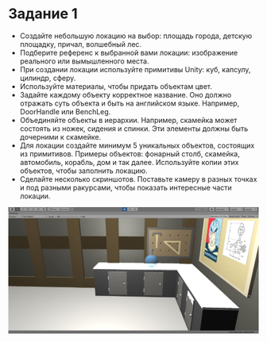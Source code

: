 # Задание 1

- Создайте небольшую локацию на выбор: площадь города, детскую площадку, причал, волшебный лес.
- Подберите референс к выбранной вами локации: изображение реального или вымышленного места. 
- При создании локации используйте примитивы Unity: куб, капсулу, цилиндр, сферу.
- Используйте материалы, чтобы придать объектам цвет.
- Задайте каждому объекту корректное название. Оно должно отражать суть объекта и быть на английском языке. Например, DoorHandle или BenchLeg.
- Объединяйте объекты в иерархии. Например, скамейка может состоять из ножек, сидения и спинки. Эти элементы должны быть дочерними к скамейке. 
- Для локации создайте минимум 5 уникальных объектов, состоящих из примитивов. Примеры объектов: фонарный столб, скамейка, автомобиль, корабль, дом и так далее. Используйте копии этих объектов, чтобы заполнить локацию.
- Сделайте несколько скриншотов. Поставьте камеру в разных точках и под разными ракурсами, чтобы показать интересные части локации.

![Image alt](https://github.com/sergey-crusher/Skillbox_Unity_Junior/blob/main/1.%20Primitives/Scene.JPG)


